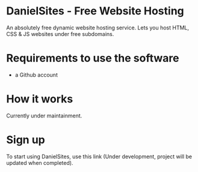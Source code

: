# DanielSites - Free Website Hosting
An absolutely free dynamic website hosting service. Lets you host HTML, CSS & JS websites under free subdomains.

# Requirements to use the software
- a Github account

# How it works
Currently under maintainment.

# Sign up
To start using DanielSites, use this link (Under development, project will be updated when completed).
